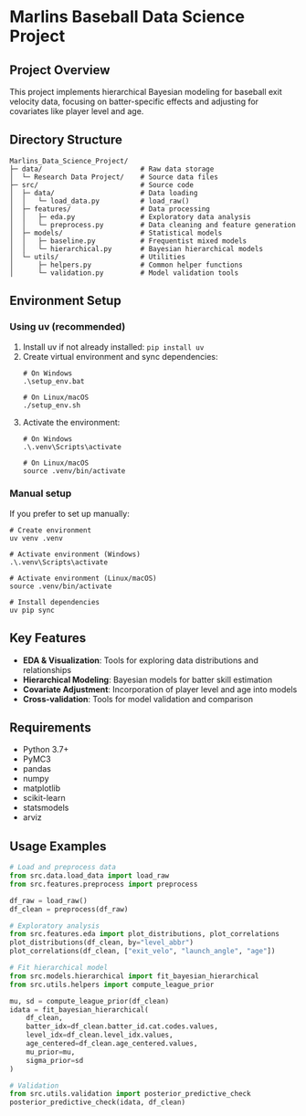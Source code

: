 # Marlins Baseball Data Science Project

## Project Overview
This project implements hierarchical Bayesian modeling for baseball exit velocity data, focusing on batter-specific effects and adjusting for covariates like player level and age.

## Directory Structure
```
Marlins_Data_Science_Project/
├─ data/                        # Raw data storage
│  └─ Research Data Project/    # Source data files
├─ src/                         # Source code
│  ├─ data/                     # Data loading
│  │   └─ load_data.py          # load_raw()
│  ├─ features/                 # Data processing
│  │   ├─ eda.py                # Exploratory data analysis
│  │   └─ preprocess.py         # Data cleaning and feature generation
│  ├─ models/                   # Statistical models
│  │   ├─ baseline.py           # Frequentist mixed models
│  │   └─ hierarchical.py       # Bayesian hierarchical models
│  └─ utils/                    # Utilities
│      ├─ helpers.py            # Common helper functions
│      └─ validation.py         # Model validation tools
```

## Environment Setup

### Using uv (recommended)
1. Install uv if not already installed: `pip install uv`
2. Create virtual environment and sync dependencies:
   ```
   # On Windows
   .\setup_env.bat
   
   # On Linux/macOS
   ./setup_env.sh
   ```
3. Activate the environment:
   ```
   # On Windows
   .\.venv\Scripts\activate
   
   # On Linux/macOS
   source .venv/bin/activate
   ```

### Manual setup
If you prefer to set up manually:
```
# Create environment
uv venv .venv

# Activate environment (Windows)
.\.venv\Scripts\activate

# Activate environment (Linux/macOS)
source .venv/bin/activate

# Install dependencies
uv pip sync
```

## Key Features
- **EDA & Visualization**: Tools for exploring data distributions and relationships
- **Hierarchical Modeling**: Bayesian models for batter skill estimation
- **Covariate Adjustment**: Incorporation of player level and age into models
- **Cross-validation**: Tools for model validation and comparison

## Requirements
- Python 3.7+
- PyMC3
- pandas
- numpy
- matplotlib
- scikit-learn
- statsmodels
- arviz

## Usage Examples
```python
# Load and preprocess data
from src.data.load_data import load_raw
from src.features.preprocess import preprocess

df_raw = load_raw()
df_clean = preprocess(df_raw)

# Exploratory analysis
from src.features.eda import plot_distributions, plot_correlations
plot_distributions(df_clean, by="level_abbr")
plot_correlations(df_clean, ["exit_velo", "launch_angle", "age"])

# Fit hierarchical model
from src.models.hierarchical import fit_bayesian_hierarchical
from src.utils.helpers import compute_league_prior

mu, sd = compute_league_prior(df_clean)
idata = fit_bayesian_hierarchical(
    df_clean,
    batter_idx=df_clean.batter_id.cat.codes.values,
    level_idx=df_clean.level_idx.values,
    age_centered=df_clean.age_centered.values,
    mu_prior=mu,
    sigma_prior=sd
)

# Validation
from src.utils.validation import posterior_predictive_check
posterior_predictive_check(idata, df_clean)
``` 